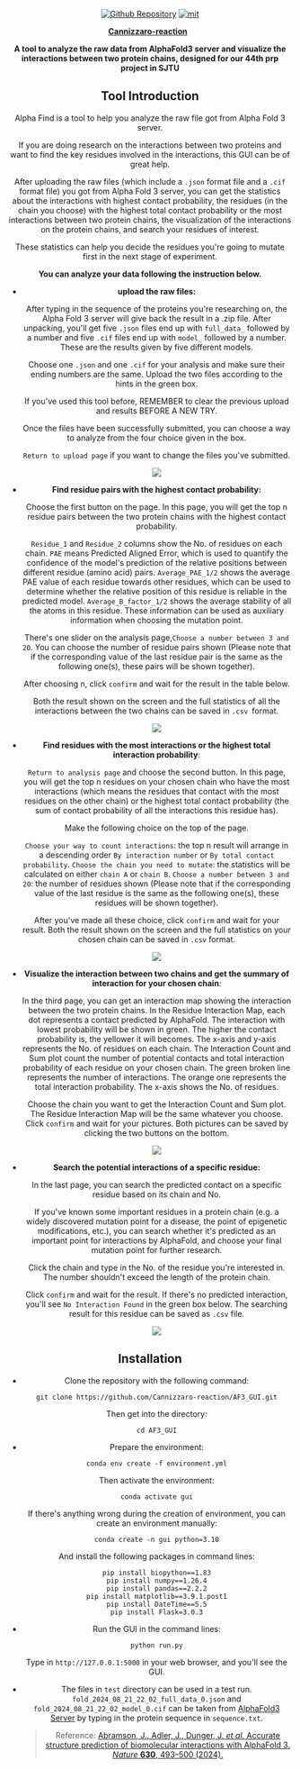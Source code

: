 <div align="center">
    <p>
    <a href="https://github.com/Cannizzaro-reaction/AF3_GUI"><img alt="Github Repository" src="https://img.shields.io/badge/Github-Repository-blue?logo=github&logoColor=blue"></a>
    <a href="https://github.com/Cannizzaro-reaction/AF3_GUI?tab=MIT-1-ov-file"><img alt="mit" src="https://img.shields.io/badge/License-MIT-red.svg"></a>
    </p>
    <p>
    <a href="https://github.com/Cannizzaro-reaction"><strong>Cannizzaro-reaction</strong></a>
    &nbsp;
    </p>
    <b>A tool to analyze the raw data from AlphaFold3 server and visualize the interactions between two protein chains, designed for our 44th prp project in SJTU</b>
    <p>



## Tool Introduction

Alpha Find is a tool to help you analyze the raw file got from Alpha Fold 3 server.

If you are doing research on the interactions between two proteins and want to find the key residues involved in the interactions, this GUI can be of great help.

After uploading the raw files (which include a `.json` format file and a `.cif` format file) you got from Alpha Fold 3 server, you can get the statistics about the interactions with highest contact probability, the residues (in the chain you choose) with the highest total contact probability or the most interactions between two protein chains, the visualization of the interactions on the protein chains, and search your residues of interest.

These statistics can help you decide the residues you're going to mutate first in the next stage of experiment.



**You can analyze your data following the instruction below.**

* **upload the raw files:**

  

  After typing in the sequence of the proteins you're researching on, the Alpha Fold 3 server will give back the result in a .zip file. After unpacking, you'll get five `.json` files end up with `full_data_` followed by a number and five `.cif` files end up with `model_` followed by a number. These are the results given by five different models.

  Choose one `.json` and one `.cif` for your analysis and make sure their ending numbers are the same. Upload the two files according to the hints in the green box.

  If you've used this tool before, REMEMBER to clear the previous upload and results BEFORE A NEW TRY.

  Once the files have been successfully submitted, you can choose a way to analyze from the four choice given in the box.

  `Return to upload page` if you want to change the files you've submitted.

  ![](README.assets/gif/upload.gif)



* **Find residue pairs with the highest contact probability:**

  

  Choose the first button on the page. In this page, you will get the top n residue pairs between the two protein chains with the highest contact probability.

  `Residue_1` and `Residue_2` columns show the No. of residues on each chain.
  `PAE` means Predicted Aligned Error, which is used to quantify the confidence of the model's prediction of the relative positions between different residue (amino acid) pairs.
  `Average_PAE_1/2` shows the average PAE value of each residue towards other residues, which can be used to determine whether the relative position of this residue is reliable in the predicted model.
  `Average_B_factor_1/2` shows the average stability of all the atoms in this residue.
  These information can be used as auxiliary information when choosing the mutation point.

  

  There's one slider on the analysis page,`Choose a number between 3 and 20`. You can choose the number of residue pairs shown (Please note that if the corresponding value of the last residue pair is the same as the following one(s), these pairs will be shown together).

  After choosing n, click `confirm` and wait for the result in the table below.

  Both the result shown on the screen and the full statistics of all the interactions between the two chains can be saved in `.csv `format.

  ![](README.assets/gif/function1.gif)



* **Find residues with the most interactions or the highest total interaction probability**:

  

  `Return to analysis page` and choose the second button. In this page, you will get the top n residues on your chosen chain who have the most interactions (which means the residues that contact with the most residues on the other chain) or the highest total contact probability (the sum of contact probability of all the interactions this residue has).

  

  Make the following choice on the top of the page.

  `Choose your way to count interactions`: the top n result will arrange in a descending order `By interaction number` or `By total contact probability`.
  `Choose the chain you need to mutate`: the statistics will be calculated on either `chain A` or `chain B`.
  `Choose a number between 3 and 20`: the number of residues shown (Please note that if the corresponding value of the last residue is the same as the following one(s), these residues will be shown together).

  After you've made all these choice, click `confirm` and wait for your result. Both the result shown on the screen and the full statistics on your chosen chain can be saved in `.csv` format.

  ![](README.assets/gif/function2.gif)



* **Visualize the interaction between two chains and get the summary of interaction for your chosen chain**:

  

  In the third page, you can get an interaction map showing the interaction between the two protein chains.
  In the Residue Interaction Map, each dot represents a contact predicted by AlphaFold. The interaction with lowest probability will be shown in green. The higher the contact probability is, the yellower it will becomes. The x-axis and y-axis represents the No. of residues on each chain.
  The Interaction Count and Sum plot count the number of potential contacts and total interaction probability of each residue on your chosen chain. The green broken line represents the number of interactions. The orange one represents the total interaction probability. The x-axis shows the No. of residues.

  

  Choose the chain you want to get the Interaction Count and Sum plot. The Residue Interaction Map will be the same whatever you choose.
  Click `confirm` and wait for your pictures.
  Both pictures can be saved by clicking the two buttons on the bottom.

  ![](README.assets/gif/function3.gif)



* **Search the potential interactions of a specific residue:**

  

  In the last page, you can search the predicted contact on a specific residue based on its chain and No.

  If you've known some important residues in a protein chain (e.g. a widely discovered mutation point for a disease, the point of epigenetic modifications, etc.), you can search whether it's predicted as an important point for interactions by AlphaFold, and choose your final mutation point for further research.

  

  Click the chain and type in the No. of the residue you're interested in. The number shouldn't exceed the length of the protein chain.

  Click `confirm` and wait for the result.
  If there's no predicted interaction, you'll see `No Interaction Found` in the green box below.
  The searching result for this residue can be saved as `.csv` file.

  ![](README.assets/gif/function4.gif)



## Installation

* Clone the repository with the following command:

  ```shell
  git clone https://github.com/Cannizzaro-reaction/AF3_GUI.git
  ```

  Then get into the directory:

  ```shell
  cd AF3_GUI
  ```



* Prepare the environment:

  ```shell
  conda env create -f environment.yml
  ```

  Then activate the environment:

  ```shell
  conda activate gui
  ```

  If there's anything wrong during the creation of environment, you can create an environment manually:

  ```shell
  conda create -n gui python=3.10
  ```

  And install the following packages in command lines:

  ```shell
  pip install biopython==1.83
  pip install numpy==1.26.4
  pip install pandas==2.2.2
  pip install matplotlib==3.9.1.post1
  pip install DateTime==5.5
  pip install Flask=3.0.3
  ```



* Run the GUI in the command lines:

  ```shell
  python run.py
  ```

  Type in `http://127.0.0.1:5000` in your web browser, and you'll see the GUI.



* The files in `test` directory can be used in a test run. `fold_2024_08_21_22_02_full_data_0.json` and `fold_2024_08_21_22_02_model_0.cif` can be taken from [AlphaFold3 Server](https://alphafoldserver.com/) by typing in the protein sequence in `sequence.txt`. 

  > Reference: [Abramson, J., Adler, J., Dunger, J. *et al.* Accurate structure prediction of biomolecular interactions with AlphaFold 3. *Nature* **630**, 493–500 (2024).](https://www.nature.com/articles/s41586-024-07487-w)